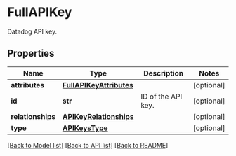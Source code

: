 # FullAPIKey

Datadog API key.

## Properties
Name | Type | Description | Notes
------------ | ------------- | ------------- | -------------
**attributes** | [**FullAPIKeyAttributes**](FullAPIKeyAttributes.md) |  | [optional] 
**id** | **str** | ID of the API key. | [optional] 
**relationships** | [**APIKeyRelationships**](APIKeyRelationships.md) |  | [optional] 
**type** | [**APIKeysType**](APIKeysType.md) |  | [optional] 

[[Back to Model list]](README.md#documentation-for-models) [[Back to API list]](README.md#documentation-for-api-endpoints) [[Back to README]](README.md)


